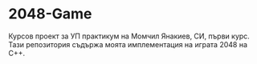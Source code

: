 # 2048-Game
Курсов проект за УП практикум на Момчил Янакиев, СИ, първи курс.
Тази репозитория съдържа моята имплементация на играта 2048 на C++.

